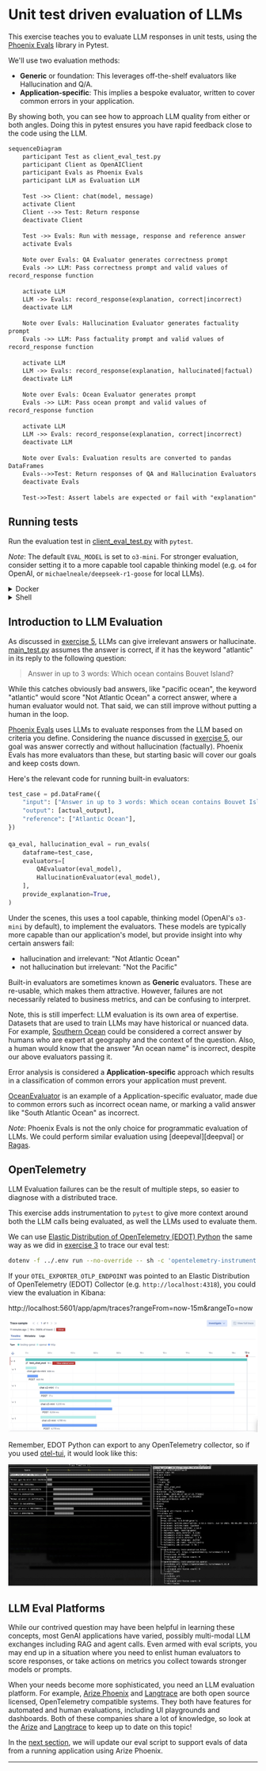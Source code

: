 # Unit test driven evaluation of LLMs

This exercise teaches you to evaluate LLM responses in unit tests, using the
[Phoenix Evals][phoenix-evals] library in Pytest.

We'll use two evaluation methods:
 * **Generic** or foundation: This leverages off-the-shelf evaluators like
   Hallucination and Q/A.
 * **Application-specific**: This implies a bespoke evaluator, written to
   cover common errors in your application.

By showing both, you can see how to approach LLM quality from either or both
angles. Doing this in pytest ensures you have rapid feedback close to the code
using the LLM.

```mermaid
sequenceDiagram
    participant Test as client_eval_test.py
    participant Client as OpenAIClient
    participant Evals as Phoenix Evals
    participant LLM as Evaluation LLM

    Test ->> Client: chat(model, message)
    activate Client
    Client -->> Test: Return response
    deactivate Client

    Test ->> Evals: Run with message, response and reference answer
    activate Evals

    Note over Evals: QA Evaluator generates correctness prompt
    Evals ->> LLM: Pass correctness prompt and valid values of record_response function
    
    activate LLM
    LLM ->> Evals: record_response(explanation, correct|incorrect)
    deactivate LLM

    Note over Evals: Hallucination Evaluator generates factuality prompt
    Evals ->> LLM: Pass factuality prompt and valid values of record_response function

    activate LLM
    LLM ->> Evals: record_response(explanation, hallucinated|factual)
    deactivate LLM
    
    Note over Evals: Ocean Evaluator generates prompt
    Evals ->> LLM: Pass ocean prompt and valid values of record_response function

    activate LLM
    LLM ->> Evals: record_response(explanation, correct|incorrect)
    deactivate LLM

    Note over Evals: Evaluation results are converted to pandas DataFrames
    Evals-->>Test: Return responses of QA and Hallucination Evaluators
    deactivate Evals

    Test->>Test: Assert labels are expected or fail with "explanation"
```

## Running tests

Run the evaluation test in [client_eval_test.py](client_eval_test.py) with
`pytest`.

*Note*: The default `EVAL_MODEL` is set to `o3-mini`. For stronger evaluation,
consider setting it to a more capable tool capable thinking model (e.g. `o4`
for OpenAI, or `michaelneale/deepseek-r1-goose` for local LLMs).

<details>
<summary>Docker</summary>

```bash
docker compose run --build --rm eval-test
```

</details>

<details>
<summary>Shell</summary>

Install dependencies:
```bash
pip install -r requirements.txt
pip install -r requirements-dev.txt
```

Bootstrap instrumentation:
```bash
edot-bootstrap --action=install
```

Run the test:
```bash
dotenv -f ../.env run --no-override -- sh -c 'opentelemetry-instrument pytest -m eval'
```

</details>

## Introduction to LLM Evaluation

As discussed in [exercise 5](../05-test), LLMs can give irrelevant answers or
hallucinate. [main_test.py](main_test.py) assumes the answer is correct, if it
has the keyword "atlantic" in its reply to the following question:
> Answer in up to 3 words: Which ocean contains Bouvet Island?

While this catches obviously bad answers, like "pacific ocean", the keyword
"atlantic" would score "Not Atlantic Ocean" a correct answer, where a human
evaluator would not. That said, we can still improve without putting a human
in the loop.

[Phoenix Evals][phoenix-evals] uses LLMs to evaluate responses from the LLM
based on criteria you define. Considering the nuance discussed in
[exercise 5](../05-test), our goal was answer correctly and without
hallucination (factually). Phoenix Evals has more evaluators than these, but
starting basic will cover our goals and keep costs down.

Here's the relevant code for running built-in evaluators:
```python
test_case = pd.DataFrame({
    "input": ["Answer in up to 3 words: Which ocean contains Bouvet Island?"],
    "output": [actual_output],
    "reference": ["Atlantic Ocean"],
})

qa_eval, hallucination_eval = run_evals(
    dataframe=test_case,
    evaluators=[
        QAEvaluator(eval_model),
        HallucinationEvaluator(eval_model),
    ],
    provide_explanation=True,
)
```

Under the scenes, this uses a tool capable, thinking model (OpenAI's `o3-mini`
by default), to implement the evaluators. These models are typically more
capable than our application's model, but provide insight into why certain
answers fail:
* hallucination and irrelevant: "Not Atlantic Ocean"
* not hallucination but irrelevant: "Not the Pacific"

Built-in evaluators are sometimes known as **Generic** evaluators. These are
re-usable, which makes them attractive. However, failures are not necessarily
related to business metrics, and can be confusing to interpret.

Note, this is still imperfect: LLM evaluation is its own area of expertise.
Datasets that are used to train LLMs may have historical or nuanced data. For
example, [Southern Ocean][southern-ocean] could be considered a correct answer
by humans who are expert at geography and the context of the question. Also, a
human would know that the answer "An ocean name" is incorrect, despite our
above evaluators passing it.
 
Error analysis is considered a **Application-specific** approach which results in a
classification of common errors your application must prevent.

[OceanEvaluator](ocean_evaluator.py) is an example of a Application-specific evaluator,
made due to common errors such as incorrect ocean name, or marking a valid
answer like "South Atlantic Ocean" as incorrect.

*Note*: Phoenix Evals is not the only choice for programmatic evaluation of LLMs.
We could perform similar evaluation using [deepeval][deepval] or [Ragas][ragas].

## OpenTelemetry

LLM Evaluation failures can be the result of multiple steps, so easier to
diagnose with a distributed trace.

This exercise adds instrumentation to `pytest` to give more context around both the
LLM calls being evaluated, as well the LLMs used to evaluate them.

We can use [Elastic Distribution of OpenTelemetry (EDOT) Python][edot-python]
the same way as we did in [exercise 3](../03-opentelemetry) to trace our eval
test:

```bash
dotenv -f ../.env run --no-override -- sh -c 'opentelemetry-instrument pytest -m eval'
```

If your `OTEL_EXPORTER_OTLP_ENDPOINT` was pointed to an Elastic Distribution of
OpenTelemetry (EDOT) Collector (e.g. `http://localhost:4318`), you could view
the evaluation in Kibana:

http://localhost:5601/app/apm/traces?rangeFrom=now-15m&rangeTo=now

![Kibana screenshot](kibana.jpg)

Remember, EDOT Python can export to any OpenTelemetry collector, so if you used
[otel-tui][otel-tui], it would look like this:

![otel-tui screenshot](otel-tui.jpg)

## LLM Eval Platforms

While our contrived question may have been helpful in learning these concepts,
most GenAI applications have varied, possibly multi-modal LLM exchanges
including RAG and agent calls. Even armed with eval scripts, you may end up in
a situation where you need to enlist human evaluators to score responses, or
take actions on metrics you collect towards stronger models or prompts.

When your needs become more sophisticated, you need an LLM evaluation platform.
For example, [Arize Phoenix][phoenix] and [Langtrace][langtrace] are both open
source licensed, OpenTelemetry compatible systems. They both have features for
automated and human evaluations, including UI playgrounds and dashboards. Both
of these companies share a lot of knowledge, so look at the [Arize][arize-blog]
and [Langtrace][langtrace-blog] to keep up to date on this topic! 

In the [next section](../08-eval-platform/), we will update our eval script to
support evals of data from a running application using Arize Phoenix.

---
[deepeval]: https://docs.confident-ai.com/
[phoenix-evals]: https://arize.com/docs/phoenix/evaluation/llm-evals
[ragas]: https://docs.ragas.io
[southern-ocean]: https://en.wikipedia.org/wiki/Southern_Ocean
[edot-python]: https://github.com/elastic/elastic-otel-python
[otel-tui]: https://github.com/ymtdzzz/otel-tui
[phoenix]: https://docs.arize.com/phoenix
[langtrace]: https://langtrace.ai/
[arize-blog]: https://arize.com/blog/
[langtrace-blog]: https://www.langtrace.ai/blog
